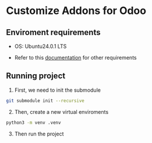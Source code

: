 # Customize Addons for Odoo

## Enviroment requirements

- OS: Ubuntu24.0.1 LTS

- Refer to this [documentation](https://www.odoo.com/documentation/18.0/administration/on_premise/source.html) for other requirements

## Running project

1. First, we need to init the submodule
```bash
git submodule init --recursive
```
2. Then, create a new virtual enviroments
```bash
python3 -m venv .venv
```
3. Then run the project
```bash
```